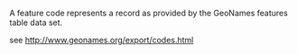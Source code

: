 A feature code represents a record as provided by the GeoNames features table data set.

 see http://www.geonames.org/export/codes.html